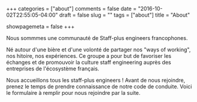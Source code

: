 +++
categories = ["about"]
comments = false
date = "2016-10-02T22:55:05-04:00"
draft = false
slug = ""
tags = ["about"]
title = "About"

showpagemeta = false
+++

Nous sommmes une communauté de Staff-plus engineers francophones.

Né autour d'une bière et d'une volonté de partager nos "ways of working", nos hitoire, nos expériences.
Ce groupe a pour but de favoriser les échanges et de promouvoir la culture staff engineering auprès des
entreprises de l'écosystème français.

Nous accueillons tous les staff-plus engineers !
Avant de nous rejoindre, prenez le temps de prendre connaissance de notre code de conduite.
Voici le formulaire à remplir pour nous rejoindre par la suite.